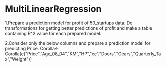 # MultiLinearRegression
1.Prepare a prediction model for profit of 50_startups data.
Do transformations for getting better predictions of profit and
make a table containing R^2 value for each prepared model.

2.Consider only the below columns and prepare a prediction model for predicting Price.
Corolla<-Corolla[c("Price","Age_08_04","KM","HP","cc","Doors","Gears","Quarterly_Tax","Weight")]
